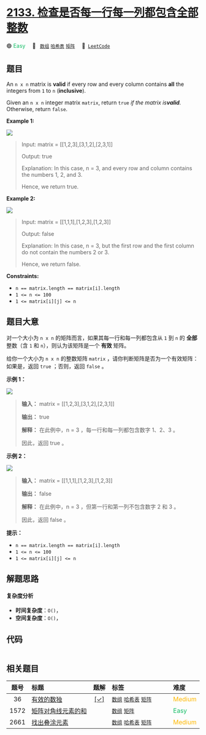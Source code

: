 # [2133. 检查是否每一行每一列都包含全部整数](https://leetcode.com/problems/check-if-every-row-and-column-contains-all-numbers)

🟢 <font color=#15bd66>Easy</font>&emsp; 🔖&ensp; [`数组`](/tag/array.md) [`哈希表`](/tag/hash-table.md) [`矩阵`](/tag/matrix.md)&emsp; 🔗&ensp;[`LeetCode`](https://leetcode.com/problems/check-if-every-row-and-column-contains-all-numbers)

## 题目

An `n x n` matrix is **valid** if every row and every column contains **all**
the integers from `1` to `n` (**inclusive**).

Given an `n x n` integer matrix `matrix`, return `true` _if the matrix
is**valid**._ Otherwise, return `false`.



**Example 1:**

![](https://assets.leetcode.com/uploads/2021/12/21/example1drawio.png)

> Input: matrix = [[1,2,3],[3,1,2],[2,3,1]]
> 
> Output: true
> 
> Explanation: In this case, n = 3, and every row and column contains the numbers 1, 2, and 3.
> 
> Hence, we return true.

**Example 2:**

![](https://assets.leetcode.com/uploads/2021/12/21/example2drawio.png)

> Input: matrix = [[1,1,1],[1,2,3],[1,2,3]]
> 
> Output: false
> 
> Explanation: In this case, n = 3, but the first row and the first column do not contain the numbers 2 or 3.
> 
> Hence, we return false.

**Constraints:**

  * `n == matrix.length == matrix[i].length`
  * `1 <= n <= 100`
  * `1 <= matrix[i][j] <= n`


## 题目大意

对一个大小为 `n x n` 的矩阵而言，如果其每一行和每一列都包含从 `1` 到 `n` 的 **全部** 整数（含 `1` 和
`n`），则认为该矩阵是一个 **有效** 矩阵。

给你一个大小为 `n x n` 的整数矩阵 `matrix` ，请你判断矩阵是否为一个有效矩阵：如果是，返回 `true` ；否则，返回 `false` 。



**示例 1：**

![](https://assets.leetcode.com/uploads/2021/12/21/example1drawio.png)

> 
> 
> 
> 
> 
> **输入：** matrix = [[1,2,3],[3,1,2],[2,3,1]]
> 
> **输出：** true
> 
> **解释：** 在此例中，n = 3 ，每一行和每一列都包含数字 1、2、3 。
> 
> 因此，返回 true 。
> 
> 

**示例 2：**

![](https://assets.leetcode.com/uploads/2021/12/21/example2drawio.png)

> 
> 
> 
> 
> 
> **输入：** matrix = [[1,1,1],[1,2,3],[1,2,3]]
> 
> **输出：** false
> 
> **解释：** 在此例中，n = 3 ，但第一行和第一列不包含数字 2 和 3 。
> 
> 因此，返回 false 。
> 
> 



**提示：**

  * `n == matrix.length == matrix[i].length`
  * `1 <= n <= 100`
  * `1 <= matrix[i][j] <= n`


## 解题思路

#### 复杂度分析

- **时间复杂度**：`O()`，
- **空间复杂度**：`O()`，

## 代码

```javascript

```

## 相关题目

<!-- prettier-ignore -->
| 题号 | 标题 | 题解 | 标签 | 难度 |
| :------: | :------ | :------: | :------ | :------ |
| 36 | [有效的数独](https://leetcode.com/problems/valid-sudoku) | [[✓]](/problem/0036.md) |  [`数组`](/tag/array.md) [`哈希表`](/tag/hash-table.md) [`矩阵`](/tag/matrix.md) | <font color=#ffb800>Medium</font> |
| 1572 | [矩阵对角线元素的和](https://leetcode.com/problems/matrix-diagonal-sum) |  |  [`数组`](/tag/array.md) [`矩阵`](/tag/matrix.md) | <font color=#15bd66>Easy</font> |
| 2661 | [找出叠涂元素](https://leetcode.com/problems/first-completely-painted-row-or-column) |  |  [`数组`](/tag/array.md) [`哈希表`](/tag/hash-table.md) [`矩阵`](/tag/matrix.md) | <font color=#ffb800>Medium</font> |

<style>
.blue {
    background-color: #096dd9;
    padding: 0.25rem 0.5rem;
    margin: 0;
    font-size: 0.85em;
    border-radius: 3px;
    color: white;
    font-weight: 500;
}
table th:first-of-type { width: 10%; }
table th:nth-of-type(2) { width: 35%; }
table th:nth-of-type(3) { width: 10%; }
table th:nth-of-type(4) { width: 35%; }
table th:nth-of-type(5) { width: 10%; }
</style>
